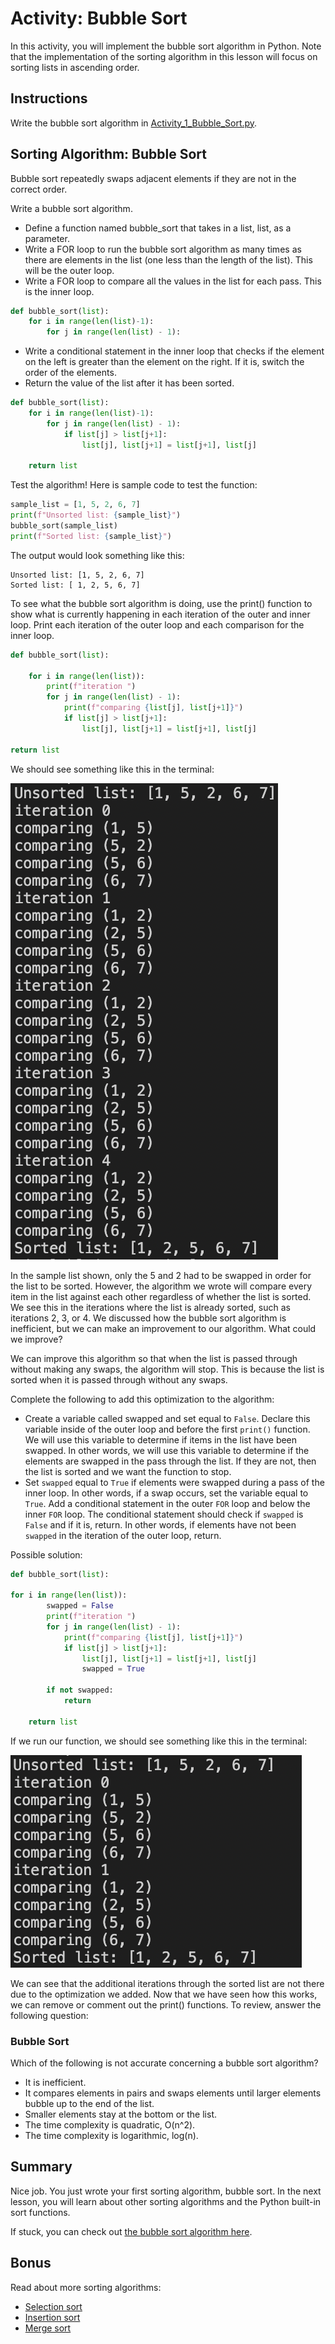 # Activity: Bubble Sort

In this activity, you will implement the bubble sort algorithm in Python. Note that the implementation of the sorting algorithm in this lesson will focus on sorting lists in ascending order.

## Instructions

Write the bubble sort algorithm in [Activity_1_Bubble_Sort.py](Activity_1_Bubble_Sort.py).

## Sorting Algorithm: Bubble Sort

Bubble sort repeatedly swaps adjacent elements if they are not in the correct order.

Write a bubble sort algorithm.

- Define a function named bubble_sort that takes in a list, list, as a parameter.
- Write a FOR loop to run the bubble sort algorithm as many times as there are elements in the list (one less than the length of the list). This will be the outer loop.
- Write a FOR loop to compare all the values in the list for each pass. This is the inner loop.

```python
def bubble_sort(list):
    for i in range(len(list)-1):
        for j in range(len(list) - 1):
```

- Write a conditional statement in the inner loop that checks if the element on the left is greater than the element on the right. If it is, switch the order of the elements.
- Return the value of the list after it has been sorted.

```python
def bubble_sort(list):
    for i in range(len(list)-1):
        for j in range(len(list) - 1):
            if list[j] > list[j+1]:
                list[j], list[j+1] = list[j+1], list[j]

    return list
```

Test the algorithm! Here is sample code to test the function:

```python
sample_list = [1, 5, 2, 6, 7]
print(f"Unsorted list: {sample_list}")
bubble_sort(sample_list)
print(f"Sorted list: {sample_list}")
```

The output would look something like this:

```text
Unsorted list: [1, 5, 2, 6, 7]
Sorted list: [ 1, 2, 5, 6, 7]
```

To see what the bubble sort algorithm is doing, use the print() function to show what is currently happening in each iteration of the outer and inner loop. Print each iteration of the outer loop and each comparison for the inner loop.

```python
def bubble_sort(list):

    for i in range(len(list)):
        print(f"iteration ")
        for j in range(len(list) - 1):
            print(f"comparing {list[j], list[j+1]}")
            if list[j] > list[j+1]:
                list[j], list[j+1] = list[j+1], list[j]

return list
```

We should see something like this in the terminal:

![Output in terminal after running bubble sort algorithm](images/lessons-ppp-8-sorting-algorithms-Activity.3.png)

In the sample list shown, only the 5 and 2 had to be swapped in order for the list to be sorted. However, the algorithm we wrote will compare every item in the list against each other regardless of whether the list is sorted. We see this in the iterations where the list is already sorted, such as iterations 2, 3, or 4. We discussed how the bubble sort algorithm is inefficient, but we can make an improvement to our algorithm. What could we improve?

We can improve this algorithm so that when the list is passed through without making any swaps, the algorithm will stop. This is because the list is sorted when it is passed through without any swaps.

Complete the following to add this optimization to the algorithm:

- Create a variable called swapped and set equal to `False`. Declare this variable inside of the outer loop and before the first `print()` function. We will use this variable to determine if items in the list have been swapped. In other words, we will use this variable to determine if the elements are swapped in the pass through the list. If they are not, then the list is sorted and we want the function to stop.
- Set `swapped` equal to `True` if elements were swapped during a pass of the inner loop. In other words, if a swap occurs, set the variable equal to `True`.
Add a conditional statement in the outer `FOR` loop and below the inner `FOR` loop. The conditional statement should check if `swapped` is `False` and if it is, return. In other words, if elements have not been `swapped` in the iteration of the outer loop, return.

Possible solution:

```python
def bubble_sort(list):

for i in range(len(list)):
        swapped = False
        print(f"iteration ")
        for j in range(len(list) - 1):
            print(f"comparing {list[j], list[j+1]}")
            if list[j] > list[j+1]:
                list[j], list[j+1] = list[j+1], list[j]
                swapped = True

        if not swapped:
            return

    return list
```

If we run our function, we should see something like this in the terminal:

![Output in the terminal after adding optimization to the bubble sort algorithm and running the algorithm](images/lessons-ppp-8-sorting-algorithms-Activity.1.png)

We can see that the additional iterations through the sorted list are not there due to the optimization we added. Now that we have seen how this works, we can remove or comment out the print() functions. To review, answer the following question:

### Bubble Sort

Which of the following is not accurate concerning a bubble sort algorithm?

- It is inefficient.
- It compares elements in pairs and swaps elements until larger elements bubble up to the end of the list.
- Smaller elements stay at the bottom or the list.
- The time complexity is quadratic, O(n^2).
- The time complexity is logarithmic, log(n).

## Summary

Nice job. You just wrote your first sorting algorithm, bubble sort. In the next lesson, you will learn about other sorting algorithms and the Python built-in sort functions.

If stuck, you can check out [the bubble sort algorithm here](https://github.com/HackerUSA-CE/PY-Bubble-Sort/tree/solution).

## Bonus

Read about more sorting algorithms:

- [Selection sort](https://en.wikipedia.org/wiki/Selection_sort)
- [Insertion sort](https://en.wikipedia.org/wiki/Insertion_sort)
- [Merge sort](https://en.wikipedia.org/wiki/Merge_sort)
